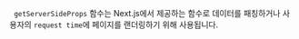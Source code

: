 
&nbsp;&nbsp;`getServerSideProps` 함수는 Next.js에서 제공하는 함수로 데이터를 패칭하거나 사용자의 `request time`에 페이지를 랜더링하기 위해 사용됩니다.

<br>


